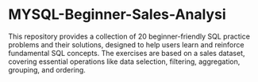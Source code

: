 # MYSQL-Beginner-Sales-Analysi
This repository provides a collection of 20 beginner-friendly SQL practice problems and their solutions, designed to help users learn and reinforce fundamental SQL concepts. The exercises are based on a sales dataset, covering essential operations like data selection, filtering, aggregation, grouping, and ordering.
